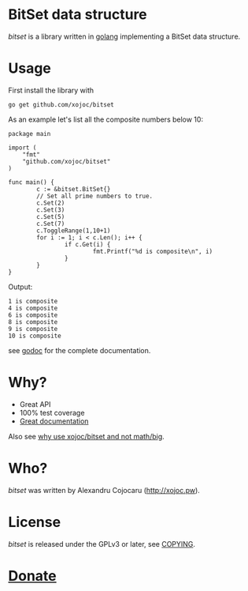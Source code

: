 # BitSet data structure
*bitset* is a library written in [golang](http://golang.org) implementing a BitSet data structure.

# Usage
First install the library with
```
go get github.com/xojoc/bitset
```

As an example let's list all the composite numbers below 10:
```
package main

import (
	"fmt"
	"github.com/xojoc/bitset"
)

func main() {
        c := &bitset.BitSet{}
        // Set all prime numbers to true.
        c.Set(2)
        c.Set(3)
        c.Set(5)
        c.Set(7)
        c.ToggleRange(1,10+1)
        for i := 1; i < c.Len(); i++ {
                if c.Get(i) {
                        fmt.Printf("%d is composite\n", i)
                }
        }
}
```
Output:
```
1 is composite
4 is composite
6 is composite
8 is composite
9 is composite
10 is composite
```
see [godoc](http://godoc.org/github.com/xojoc/bitset) for the complete documentation.

# Why?

 * Great API
 * 100% test coverage
 * [Great documentation](http://godoc.org/github.com/xojoc/bitset)

Also see [why use xojoc/bitset and not math/big](http://typed.pw/a/29).

# Who?
*bitset* was written by Alexandru Cojocaru (http://xojoc.pw).

# License
*bitset* is released under the GPLv3 or later, see [COPYING](COPYING).

# [Donate](http://xojoc.pw/donate.html)